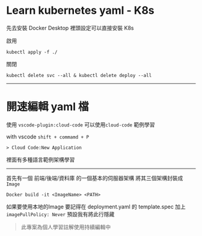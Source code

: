 # Learn kubernetes yaml - K8s

先去安裝 Docker Desktop 裡頭設定可以直接安裝 K8s

啟用
```
kubectl apply -f ./
```

關閉
```
kubectl delete svc --all & kubectl delete deploy --all
```
---
# 開速編輯 yaml 檔
使用 `vscode-plugin:cloud-code`
可以使用`cloud-code` 範例學習

with vscode `shift + commamd + P`
```
> Cloud Code:New Application 
```
裡面有多種語言範例架構學習

---
首先有一個 前端/後端/資料庫 的一個基本的伺服器架構
將其三個架構封裝成`Image`
```
Docker build -it <ImageName> <PATH>
```
如果要使用本地的Image 要記得在 deployment.yaml 的 template.spec
加上 `imagePullPolicy: Never` 預設我有將此行隱藏

> 此專案為個人學習註解使用持續編輯中